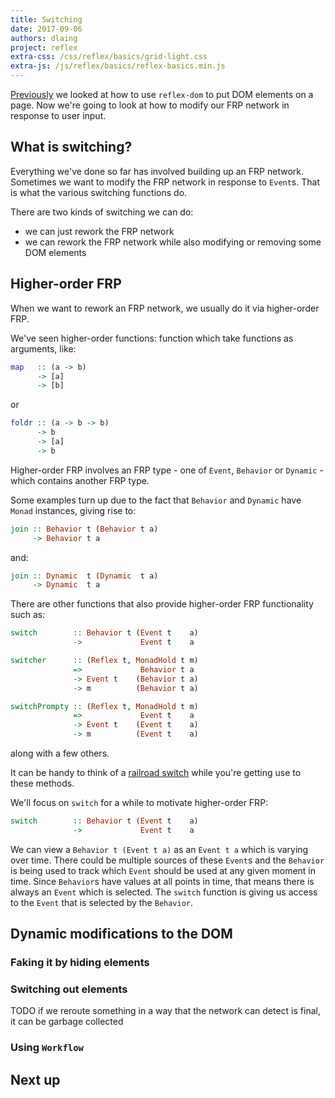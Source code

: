 ```yaml
---
title: Switching
date: 2017-09-06
authors: dlaing
project: reflex
extra-css: /css/reflex/basics/grid-light.css
extra-js: /js/reflex/basics/reflex-basics.min.js
---
```


[Previously](../dom/) we looked at how to use `reflex-dom` to put DOM elements on a page.
Now we're going to look at how to modify our FRP network in response to user input.

## What is switching?

Everything we've done so far has involved building up an FRP network.
Sometimes we want to modify the FRP network in response to `Event`s.
That is what the various switching functions do.

There are two kinds of switching we can do:

- we can just rework the FRP network
- we can rework the FRP network while also modifying or removing some DOM elements

## Higher-order FRP

When we want to rework an FRP network, we usually do it via higher-order FRP.

We've seen higher-order functions: function which take functions as arguments, like:
```haskell
map   :: (a -> b) 
      -> [a] 
      -> [b]
```
or
```haskell
foldr :: (a -> b -> b) 
      -> b 
      -> [a] 
      -> b
```

Higher-order FRP involves an FRP type - one of `Event`, `Behavior` or `Dynamic` - which contains another FRP type.

Some examples turn up due to the fact that `Behavior` and `Dynamic` have `Monad` instances, giving rise to:
```haskell
join :: Behavior t (Behavior t a) 
     -> Behavior t a
```
and:
```haskell
join :: Dynamic  t (Dynamic  t a) 
     -> Dynamic  t a
```

There are other functions that also provide higher-order FRP functionality such as:
```haskell
switch        :: Behavior t (Event t    a)
              ->             Event t    a

switcher      :: (Reflex t, MonadHold t m) 
              =>             Behavior t a
              -> Event t    (Behavior t a)
              -> m          (Behavior t a)

switchPrompty :: (Reflex t, MonadHold t m) 
              =>             Event t    a
              -> Event t    (Event t    a)
              -> m          (Event t    a)
```
along with a few others.


It can be handy to think of a [railroad switch](https://en.wikipedia.org/wiki/Railroad_switch) while you're getting use to these methods.

We'll focus on `switch` for a while to motivate higher-order FRP:
```haskell
switch        :: Behavior t (Event t    a)
              ->             Event t    a
```

We can view a `Behavior t (Event t a)` as an `Event t a` which is varying over time.
There could be multiple sources of these `Event`s and the `Behavior` is being used to track which `Event` should be used at any given moment in time.
Since `Behavior`s have values at all points in time, that means there is always an `Event` which is selected.
The `switch` function is giving us access to the `Event` that is selected by the `Behavior`.


## Dynamic modifications to the DOM

### Faking it by hiding elements

### Switching out elements

TODO if we reroute something in a way that the network can detect is final, it can be garbage collected

### Using `Workflow`

## Next up
